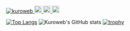 <p align="left">
  <a href="https://github.com/kuroweb/kuroweb/">
    <img src="https://komarev.com/ghpvc/?username=kuroweb" alt="kuroweb" />
  </a>
  <a href="https://github.com/kuroweb">
    <img height="20" src="https://img.shields.io/github/followers/kuroweb?label=follow&logo=github&style=flat" />
  </a>
  <a href="http://qiita.com/kuroweb">
    <img height="20" src="https://qiita-badge.apiapi.app/s/kuroweb/posts.svg" />
  </a>
  <a href="http://qiita.com/kuroweb">
    <img height="20" src="https://qiita-badge.apiapi.app/s/kuroweb/contributions.svg" />
  </a>
</p>

[![Top Langs](https://github-readme-stats.vercel.app/api/top-langs/?username=kuroweb&layout=compact&theme=radical)](https://github.com/kuroweb/github-readme-stats)
![Kuroweb's GitHub stats](https://github-readme-stats.vercel.app/api?username=kuroweb&show_icons=true&theme=radical)
[![trophy](https://github-profile-trophy.vercel.app/?username=kuroweb&theme=radical)](https://github.com/kuroweb/github-profile-trophy)
